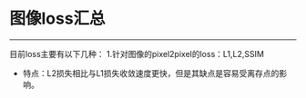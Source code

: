 # 图像loss汇总
***
目前loss主要有以下几种：
1.针对图像的pixel2pixel的loss：L1,L2,SSIM
- 特点：L2损失相比与L1损失收敛速度更快，但是其缺点是容易受离存点的影响。